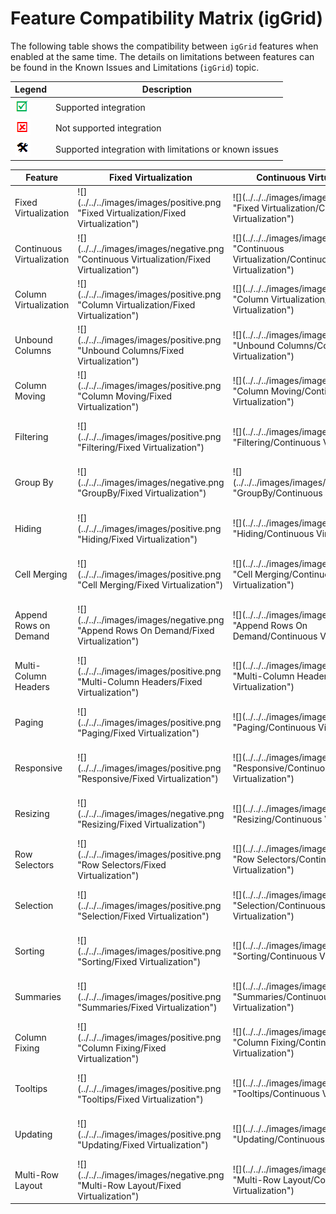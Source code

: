 ﻿<!--
|metadata|
{
    "fileName": "feature-compatibility-matrix(iggrid)",
    "controlName": ["igGrid"],
    "tags": ["Grids"]
}
|metadata|
-->
# Feature Compatibility Matrix (igGrid)


The following table shows the compatibility between `igGrid` features when enabled at the same time. The details on limitations between features can be found in the Known Issues and Limitations (`igGrid`) topic.

Legend | Description
-------|--------
![](../../../images/images/positive.png) | Supported integration
![](../../../images/images/negative.png) | Not supported integration
![](../../../images/images/plannedFix.png) | Supported integration with limitations or known issues

<div class="document-table-container">
<table class="table">
	<thead>
		<tr>
            <th>
Feature
			</th>
            <th>
Fixed Virtualization
			</th>
            <th>
Continuous Virtualization
			</th>
            <th>
Column Virtualization
			</th>
            <th>
Unbound Columns
			</th>
            <th>
Column Moving
			</th>
            <th>
Filtering
			</th>
            <th>
Group By
			</th>
            <th>
Hiding
			</th>
            <th>
Cell Merging
			</th>
            <th>
Append Rows on Demand
			</th>
            <th>
Multi-Column Headers
			</th>
            <th>
Paging
			</th>
            <th>
Responsive
			</th>
            <th>
Resizing
			</th>
            <th>
Row Selectors
			</th>
            <th>
Selection
			</th>
            <th>
Sorting
			</th>
            <th>
Summaries
			</th>
            <th>
Column Fixing
			</th>
            <th>
Tooltips
			</th>
            <th>
Updating
			</th>
            <th>
Multi-Row Layout
			</th>
        </tr>
	</thead>
	<tbody>
        <tr>
            <td class="fixed-virtualization">
Fixed Virtualization
			</td>
            <td class="fixed-virtualization fixed-virtualization">
![](../../../images/images/positive.png "Fixed Virtualization/Fixed Virtualization")
			</td>
            <td class="fixed-virtualization continuous-virtualization">
![](../../../images/images/negative.png "Fixed Virtualization/Continuous Virtualization")
			</td>
            <td class="fixed-virtualization column-virtualization">
![](../../../images/images/positive.png "Fixed Virtualization/Column Virtualization")
			</td>
            <td class="fixed-virtualization unbound-columns">
![](../../../images/images/positive.png "Fixed Virtualization/Unbound Columns")
			</td>
            <td class="fixed-virtualization column-moving">
![](../../../images/images/positive.png "Fixed Virtualization/Column Moving")
			</td>
            <td class="fixed-virtualization filtering">
![](../../../images/images/positive.png "Fixed Virtualization/Filtering")
			</td>
            <td class="fixed-virtualization groupby">
![](../../../images/images/negative.png "Fixed Virtualization/GroupBy")
			</td>
            <td class="fixed-virtualization hiding">
![](../../../images/images/positive.png "Fixed Virtualization/Hiding")
			</td>
            <td class="fixed-virtualization cell-merging">
![](../../../images/images/positive.png "Fixed Virtualization/Cell Merging")
			</td>
            <td class="fixed-virtualization append-rows-on-demand">
![](../../../images/images/negative.png "Fixed Virtualization/Append Rows On Demand")
			</td>
            <td class="fixed-virtualization multi-column-headers">
![](../../../images/images/positive.png "Fixed Virtualization/Multi-Column Headers")
			</td>
            <td class="fixed-virtualization paging">
![](../../../images/images/positive.png "Fixed Virtualization/Paging")
			</td>
            <td class="fixed-virtualization responsive">
![](../../../images/images/positive.png "Fixed Virtualization/Responsive")
			</td>
            <td class="fixed-virtualization resizing">
![](../../../images/images/negative.png "Fixed Virtualization/Resizing")
			</td>
            <td class="fixed-virtualization row-selectors">
![](../../../images/images/positive.png "Fixed Virtualization/Row-Selectors")
			</td>
            <td class="fixed-virtualization selection">
![](../../../images/images/positive.png "Fixed Virtualization/Selection")
			</td>
            <td class="fixed-virtualization sorting">
![](../../../images/images/positive.png "Fixed Virtualization/Sorting")
			</td>
            <td class="fixed-virtualization summaries">
![](../../../images/images/positive.png "Fixed Virtualization/Summaries")
			</td>
            <td class="fixed-virtualization column-fixing">
![](../../../images/images/positive.png "Fixed Virtualization/Column Fixing")
			</td>
            <td class="fixed-virtualization tooltips">
![](../../../images/images/positive.png "Fixed Virtualization/Tooltips")
			</td>
            <td class="fixed-virtualization updating">
![](../../../images/images/positive.png "Fixed Virtualization/Updating")
			</td>
            <td class="fixed-virtualization multi-row-layout">
![](../../../images/images/negative.png "Fixed Virtualization/Multi-Row Layout")
			</td>
        </tr>
        <tr>
            <td class="continuous-virtualization">
Continuous Virtualization
			</td>
            <td class="continuous-virtualization fixed-virtualization">
![](../../../images/images/negative.png "Continuous Virtualization/Fixed Virtualization")
			</td>
            <td class="continuous-virtualization continuous-virtualization">
![](../../../images/images/positive.png "Continuous Virtualization/Continuous Virtualization")
			</td>
            <td class="fixed-virtualization column-virtualization">
![](../../../images/images/negative.png "Continuous Virtualization/Column Virtualization")
			</td>
            <td class="fixed-virtualization unbound-columns">
![](../../../images/images/positive.png "Continuous Virtualization/Unbound Columns")
			</td>
            <td class="continuous-virtualization column-moving">
![](../../../images/images/positive.png "Continuous Virtualization/Column Moving")
			</td>
            <td class="continuous-virtualization filtering">
![](../../../images/images/positive.png "Continuous Virtualization/Filtering")
			</td>
            <td class="continuous-virtualization groupby">
![](../../../images/images/plannedFix.png "Continuous Virtualization/GroupBy")
			</td>
            <td class="continuous-virtualization hiding">
![](../../../images/images/positive.png "Continuous Virtualization/Hiding")
			</td>
            <td class="continuous-virtualization cell-merging">
![](../../../images/images/positive.png "Continuous Virtualization/Cell Merging")
			</td>
            <td class="continuous-virtualization append-rows-on-demand">
![](../../../images/images/negative.png "Continuous Virtualization/Append Rows On Demand")
			</td>
            <td class="continuous-virtualization multi-column-headers">
![](../../../images/images/positive.png "Continuous Virtualization/Multi-Column Headers")
			</td>
            <td class="continuous-virtualization paging">
![](../../../images/images/positive.png "Continuous Virtualization/Paging")
			</td>
            <td class="continuous-virtualization responsive">
![](../../../images/images/positive.png "Continuous Virtualization/Responsive")
			</td>
            <td class="continuous-virtualization resizing">
![](../../../images/images/positive.png "Continuous Virtualization/Resizing")
			</td>
            <td class="continuous-virtualization row-selectors">
![](../../../images/images/positive.png "Continuous Virtualization/Row-Selectors")
			</td>
            <td class="continuous-virtualization selection">
![](../../../images/images/positive.png "Continuous Virtualization/Selection")
			</td>
            <td class="continuous-virtualization sorting">
![](../../../images/images/positive.png "Continuous Virtualization/Sorting")
			</td>
            <td class="continuous-virtualization summaries">
![](../../../images/images/positive.png "Continuous Virtualization/Summaries")
			</td>
            <td class="continuous-virtualization column-fixing">
![](../../../images/images/positive.png "Continuous Virtualization/Column Fixing")
			</td>
            <td class="continuous-virtualization tooltips">
![](../../../images/images/positive.png "Continuous Virtualization/Tooltips")
			</td>
            <td class="continuous-virtualization updating">
![](../../../images/images/positive.png "Continuous Virtualization/Updating")
			</td>
            <td class="continuous-virtualization multi-row-layout">
![](../../../images/images/positive.png "Continuous Virtualization/Multi-Row Layout")
			</td>
        </tr>
        <tr>
            <td class="column-virtualization">
Column Virtualization
			</td>
            <td class="column-virtualization column-virtualization">
![](../../../images/images/positive.png "Column Virtualization/Fixed Virtualization")
			</td>
            <td class="column-virtualization continuous-virtualization">
![](../../../images/images/negative.png "Column Virtualization/Continuous Virtualization")
			</td>
            <td class="column-virtualization column-virtualization">
![](../../../images/images/positive.png "Column Virtualization/Column Virtualization")
			</td>
            <td class="column-virtualization unbound-columns">
![](../../../images/images/positive.png "Column Virtualization/Unbound Columns")
			</td>
            <td class="column-virtualization column-moving">
![](../../../images/images/positive.png "Column Virtualization/Column Moving")
			</td>
            <td class="column-virtualization filtering">
![](../../../images/images/positive.png "Column Virtualization/Filtering")
			</td>
            <td class="column-virtualization groupby">
![](../../../images/images/negative.png "Column Virtualization/GroupBy")
			</td>
            <td class="column-virtualization hiding">
![](../../../images/images/positive.png "Column Virtualization/Hiding")
			</td>
            <td class="column-virtualization cell-merging">
![](../../../images/images/positive.png "Column Virtualization/Cell Merging")
			</td>
            <td class="column-virtualization append-rows-on-demand">
![](../../../images/images/negative.png "Column Virtualization/Append Rows On Demand")
			</td>
            <td class="column-virtualization multi-column-headers">
![](../../../images/images/negative.png "Column Virtualization/Multi-Column Headers")
			</td>
            <td class="column-virtualization paging">
![](../../../images/images/positive.png "Column Virtualization/Paging")
			</td>
            <td class="column-virtualization responsive">
![](../../../images/images/positive.png "Column Virtualization/Responsive")
			</td>
            <td class="column-virtualization resizing">
![](../../../images/images/positive.png "Column Virtualization/Resizing")
			</td>
            <td class="column-virtualization row-selectors">
![](../../../images/images/positive.png "Column Virtualization/Row-Selectors")
			</td>
            <td class="column-virtualization selection">
![](../../../images/images/positive.png "Column Virtualization/Selection")
			</td>
            <td class="column-virtualization sorting">
![](../../../images/images/positive.png "Column Virtualization/Sorting")
			</td>
            <td class="column-virtualization summaries">
![](../../../images/images/positive.png "Column Virtualization/Summaries")
			</td>
            <td class="column-virtualization column-fixing">
![](../../../images/images/negative.png "Column Virtualization/Column Fixing")
			</td>
            <td class="column-virtualization tooltips">
![](../../../images/images/positive.png "Column Virtualization/Tooltips")
			</td>
            <td class="column-virtualization updating">
![](../../../images/images/positive.png "Column Virtualization/Updating")
			</td>
            <td class="column-virtualization multi-row-layout">
![](../../../images/images/negative.png "Column Virtualization/Multi-Row Layout")
			</td>
        </tr>
        <tr>
            <td class="unbound-columns">
Unbound Columns
			</td>
            <td class="unbound-columns unbound-columns">
![](../../../images/images/positive.png "Unbound Columns/Fixed Virtualization")
			</td>
            <td class="unbound-columns continuous-virtualization">
![](../../../images/images/positive.png "Unbound Columns/Continuous Virtualization")
			</td>
            <td class="unbound-columns column-virtualization">
![](../../../images/images/positive.png "Unbound Columns/Column Virtualization")
			</td>
            <td class="unbound-columns unbound-columns">
![](../../../images/images/positive.png "Unbound Columns/Unbound Columns")
			</td>
            <td class="unbound-columns column-moving">
![](../../../images/images/positive.png "Unbound Columns/Column Moving")
			</td>
            <td class="unbound-columns filtering">
![](../../../images/images/plannedFix.png "Unbound Columns/Filtering")
			</td>
            <td class="unbound-columns groupby">
![](../../../images/images/plannedFix.png "Unbound Columns/GroupBy")
			</td>
            <td class="unbound-columns hiding">
![](../../../images/images/positive.png "Unbound Columns/Hiding")
			</td>
            <td class="unbound-columns cell-merging">
![](../../../images/images/positive.png "Unbound Columns/Cell Merging")
			</td>
            <td class="unbound-columns append-rows-on-demand">
![](../../../images/images/negative.png "Unbound Columns/Append Rows On Demand")
			</td>
            <td class="unbound-columns multi-column-headers">
![](../../../images/images/positive.png "Unbound Columns/Multi-Column Headers")
			</td>
            <td class="unbound-columns paging">
![](../../../images/images/positive.png "Unbound Columns/Paging")
			</td>
            <td class="unbound-columns responsive">
![](../../../images/images/positive.png "Unbound Columns/Responsive")
			</td>
            <td class="unbound-columns resizing">
![](../../../images/images/positive.png "Unbound Columns/Resizing")
			</td>
            <td class="unbound-columns row-selectors">
![](../../../images/images/positive.png "Unbound Columns/Row-Selectors")
			</td>
            <td class="unbound-columns selection">
![](../../../images/images/positive.png "Unbound Columns/Selection")
			</td>
            <td class="unbound-columns sorting">
![](../../../images/images/plannedFix.png "Unbound Columns/Sorting")
			</td>
            <td class="unbound-columns summaries">
![](../../../images/images/positive.png "Unbound Columns/Summaries")
			</td>
            <td class="unbound-columns column-fixing">
![](../../../images/images/negative.png "Unbound Columns/Column Fixing")
			</td>
            <td class="unbound-columns tooltips">
![](../../../images/images/positive.png "Unbound Columns/Tooltips")
			</td>
            <td class="unbound-columns updating">
![](../../../images/images/positive.png "Unbound Columns/Updating")
			</td>
            <td class="unbound-columns multi-row-layout">
![](../../../images/images/positive.png "Unbound Columns/Multi-Row Layout")
			</td>
        </tr>
        <tr>
            <td class="column-moving">
Column Moving
			</td>
            <td class="column-moving fixed-virtualization">
![](../../../images/images/positive.png "Column Moving/Fixed Virtualization")
			</td>
            <td class="column-moving continuous-virtualization">
![](../../../images/images/positive.png "Column Moving/Continuous Virtualization")
			</td>
            <td class="column-moving column-virtualization">
![](../../../images/images/positive.png "Column Moving/Column Virtualization")
			</td>
            <td class="column-moving unbound-columns">
![](../../../images/images/positive.png "Column Moving/Unbound Columns")
			</td>
            <td class="column-moving column-moving">
![](../../../images/images/positive.png "Column Moving/Column Moving")
			</td>
            <td class="column-moving filtering">
![](../../../images/images/positive.png "Column Moving/Filtering")
			</td>
            <td class="column-moving groupby">
![](../../../images/images/positive.png "Column Moving/GroupBy")
			</td>
            <td class="column-moving hiding">
![](../../../images/images/positive.png "Column Moving/Hiding")
			</td>
            <td class="column-moving cell-merging">
![](../../../images/images/positive.png "Column Moving/Cell Merging")
			</td>
            <td class="column-moving append-rows-on-demand">
![](../../../images/images/positive.png "Column Moving/Append Rows On Demand")
			</td>
            <td class="column-moving multi-column-headers">
![](../../../images/images/positive.png "Column Moving/Multi-Column Headers")
			</td>
            <td class="column-moving paging">
![](../../../images/images/positive.png "Column Moving/Paging")
			</td>
            <td class="column-moving responsive">
![](../../../images/images/positive.png "Column Moving/Responsive")
			</td>
            <td class="column-moving resizing">
![](../../../images/images/positive.png "Column Moving/Resizing")
			</td>
            <td class="column-moving row-selectors">
![](../../../images/images/positive.png "Column Moving/Row Selectors")
			</td>
            <td class="column-moving selection">
![](../../../images/images/positive.png "Column Moving/Selection")
			</td>
            <td class="column-moving sorting">
![](../../../images/images/positive.png "Column Moving/Sorting")
			</td>
            <td class="column-moving summaries">
![](../../../images/images/positive.png "Column Moving/Summaries")
			</td>
            <td class="column-moving column-fixing">
![](../../../images/images/positive.png "Column Moving/Column Fixing")
			</td>
            <td class="column-moving tooltips">
![](../../../images/images/positive.png "Column Moving/Tooltips")
			</td>
            <td class="column-moving updating">
![](../../../images/images/positive.png "Column Moving/Updating")
			</td>
            <td class="column-moving multi-row-layout">
![](../../../images/images/negative.png "Column Moving/Multi-Row Layout")
			</td>
        </tr>
        <tr>
            <td class="filtering">
Filtering
			</td>
            <td class="filtering fixed-virtualization">
![](../../../images/images/positive.png "Filtering/Fixed Virtualization")
			</td>
            <td class="filtering continuous-virtualization">
![](../../../images/images/positive.png "Filtering/Continuous Virtualization")
			</td>
            <td class="filtering column-virtualization">
![](../../../images/images/positive.png "Filtering/Column Virtualization")
			</td>
            <td class="filtering unbound-columns">
![](../../../images/images/plannedFix.png "Filtering/Unbound Columns")
			</td>
            <td class="filtering column-moving">
![](../../../images/images/positive.png "Filtering/Column Moving")
			</td>
            <td class="filtering filtering">
![](../../../images/images/positive.png "Filtering/Filtering")
			</td>
            <td class="filtering groupby">
![](../../../images/images/positive.png "Filtering/GroupBy")
			</td>
            <td class="filtering hiding">
![](../../../images/images/positive.png "Filtering/Hiding")
			</td>
            <td  class="filtering cell-merging">
![](../../../images/images/positive.png "Filtering/Cell Merging")
			</td>
            <td  class="filtering append-rows-on-demand">
![](../../../images/images/positive.png "Filtering/Append Rows On Demand")
			</td>
            <td  class="filtering multi-column-headers">
![](../../../images/images/positive.png "Filtering/Multi-Column Headers")
			</td>
            <td  class="filtering paging">
![](../../../images/images/positive.png "Filtering/Paging")
			</td>
            <td  class="filtering responsive">
![](../../../images/images/positive.png "Filtering/Responsive")
			</td>
            <td  class="filtering resizing">
![](../../../images/images/positive.png "Filtering/Resizing")
			</td>
            <td  class="filtering row-selectors">
![](../../../images/images/positive.png "Filtering/Row Selectors")
			</td>
            <td  class="filtering selection">
![](../../../images/images/positive.png "Filtering/Selection")
			</td>
            <td  class="filtering sorting">
![](../../../images/images/positive.png "Filtering/Sorting")
			</td>
            <td  class="filtering summaries">
![](../../../images/images/positive.png "Filtering/Summaries")
			</td>
            <td  class="filtering column-fixing">
![](../../../images/images/positive.png "Filtering/Column Fixing")
			</td>
            <td  class="filtering tooltips">
![](../../../images/images/positive.png "Filtering/Tooltips")
			</td>
            <td  class="filtering updating">
![](../../../images/images/positive.png "Filtering/Updating")
			</td>
            <td  class="filtering multi-row-layout">
![](../../../images/images/plannedFix.png "Filtering/Multi-Row Layout")
			</td>
        </tr>
        <tr>
            <td class="groupby">
Group By
			</td>
            <td class="groupby fixed-virtualization">
![](../../../images/images/negative.png "GroupBy/Fixed Virtualization")
			</td>
            <td class="groupby continuous-virtualization">
![](../../../images/images/plannedFix.png "GroupBy/Continuous Virtualization")
			</td>
            <td class="groupby column-virtualization">
![](../../../images/images/negative.png "GroupBy/Column Virtualization")
			</td>
            <td class="groupby unbound-columns">
![](../../../images/images/plannedFix.png "GroupBy/Unbound Columns")
			</td>
            <td class="groupby column-moving">
![](../../../images/images/positive.png "GroupBy/Column Moving")
			</td>
            <td class="groupby filtering">
![](../../../images/images/positive.png "GroupBy/Filtering")
			</td>
            <td class="groupby groupby">
![](../../../images/images/positive.png "GroupBy/GroupBy")
			</td>
            <td class="groupby hiding">
![](../../../images/images/positive.png "GroupBy/Hiding")
			</td>
            <td class="groupby cell-merging">
![](../../../images/images/positive.png "GroupBy/Cell Merging")
			</td>
            <td class="groupby append-rows-on-demand">
![](../../../images/images/negative.png "GroupBy/Append Rows On Demand")
			</td>
            <td class="groupby multi-column-headers">
![](../../../images/images/positive.png "GroupBy/Multi-Column Headers")
			</td>
            <td class="groupby paging">
![](../../../images/images/positive.png "GroupBy/Paging")
			</td>
            <td class="groupby responsive">
![](../../../images/images/positive.png "GroupBy/Responsive")
			</td>
            <td class="groupby resizing">
![](../../../images/images/positive.png "GroupBy/Resizing")
			</td>
            <td class="groupby row-selectors">
![](../../../images/images/positive.png "GroupBy/Row Selectors")
			</td>
            <td class="groupby selection">
![](../../../images/images/positive.png "GroupBy/Selection")
			</td>
            <td class="groupby sorting">
![](../../../images/images/positive.png "GroupBy/Sorting")
			</td>
            <td class="groupby summaries">
![](../../../images/images/positive.png "GroupBy/Summaries")
			</td>
            <td class="groupby column-fixing">
![](../../../images/images/negative.png "GroupBy/Column Fixing")
			</td>
            <td class="groupby tooltips">
![](../../../images/images/positive.png "GroupBy/Tooltips")
			</td>
            <td class="groupby updating">
![](../../../images/images/positive.png "GroupBy/Updating")
			</td>
            <td class="groupby multi-row-layout">
![](../../../images/images/negative.png "GroupBy/Multi-Row Layout")
			</td>
        </tr>
        <tr>
            <td class="hiding">
Hiding
			</td>
            <td class="hiding fixed-virtualization">
![](../../../images/images/positive.png "Hiding/Fixed Virtualization")
			</td>
            <td class="hiding continuous-virtualization">
![](../../../images/images/positive.png "Hiding/Continuous Virtualization")
			</td>
            <td class="hiding column-virtualization">
![](../../../images/images/positive.png "Hiding/Column Virtualization")
			</td>
            <td class="hiding unbound-columns">
![](../../../images/images/positive.png "Hiding/Unbound Columns")
			</td>
            <td class="hiding column-moving">
![](../../../images/images/positive.png "Hiding/Column Moving")
			</td>
            <td class="hiding filtering">
![](../../../images/images/positive.png "Hiding/Filtering")
			</td>
            <td class="hiding groupby">
![](../../../images/images/positive.png "Hiding/GroupBy")
			</td>
            <td class="hiding hiding">
![](../../../images/images/positive.png "Hiding/Hiding")
			</td>
            <td class="hiding cell-merging">
![](../../../images/images/positive.png "Hiding/Cell Merging")
			</td>
            <td class="hiding append-rows-on-demand">
![](../../../images/images/positive.png "Hiding/Append Rows On Demand")
			</td>
            <td class="hiding multi-column-headers">
![](../../../images/images/positive.png "Hiding/Multi-Column Headers")
			</td>
            <td class="hiding paging">
![](../../../images/images/positive.png "Hiding/Paging")
			</td>
            <td class="hiding responsive">
![](../../../images/images/positive.png "Hiding/Responsive")
			</td>
            <td class="hiding resizing">
![](../../../images/images/positive.png "Hiding/Resizing")
			</td>
            <td class="hiding row-selectors">
![](../../../images/images/positive.png "Hiding/Row Selectors")
			</td>
            <td class="hiding selection">
![](../../../images/images/positive.png "Hiding/Selection")
			</td>
            <td class="hiding sorting">
![](../../../images/images/positive.png "Hiding/Sorting")
			</td>
            <td class="hiding summaries">
![](../../../images/images/positive.png "Hiding/Summaries")
			</td>
            <td class="hiding column-fixing">
![](../../../images/images/positive.png "Hiding/Column Fixing")
			</td>
            <td class="hiding tooltips">
![](../../../images/images/positive.png "Hiding/Tooltips")
			</td>
            <td class="hiding updating">
![](../../../images/images/positive.png "Hiding/Updating")
			</td>
            <td class="hiding multi-row-layout">
![](../../../images/images/negative.png "Hiding/Multi-Row Layout")
			</td>
        </tr>
        <tr>
            <td class="cell-merging">
Cell Merging
			</td>
            <td class="cell-merging fixed-virtualization">
![](../../../images/images/positive.png "Cell Merging/Fixed Virtualization")
			</td>
            <td class="cell-merging continuous-virtualization">
![](../../../images/images/positive.png "Cell Merging/Continuous Virtualization")
			</td>
            <td class="cell-merging column-virtualization">
![](../../../images/images/positive.png "Cell Merging/Column Virtualization")
			</td>
            <td class="cell-merging unbound-columns">
![](../../../images/images/positive.png "Cell Merging/Unbound Columns")
			</td>
            <td class="cell-merging column-moving">
![](../../../images/images/positive.png "Cell Merging/Column Moving")
			</td>
            <td class="cell-merging filtering">
![](../../../images/images/positive.png "Cell Merging/Filtering")
			</td>
            <td class="cell-merging groupby">
![](../../../images/images/positive.png "Cell Merging/GroupBy")
			</td>
            <td class="cell-merging hiding">
![](../../../images/images/positive.png "Cell Merging/Hiding")
			</td>
            <td class="cell-merging cell-merging">
![](../../../images/images/positive.png "Cell Merging/Cell Merging")
			</td>
            <td class="cell-merging append-rows-on-demand">
![](../../../images/images/negative.png "Cell Merging/Append Rows On Demand")
			</td>
            <td class="cell-merging multi-column-headers">
![](../../../images/images/positive.png "Cell Merging/Multi-Column Headers")
			</td>
            <td class="cell-merging paging">
![](../../../images/images/positive.png "Cell Merging/Paging")
			</td>
            <td class="cell-merging responsive">
![](../../../images/images/positive.png "Cell Merging/Responsive")
			</td>
            <td class="cell-merging resizing">
![](../../../images/images/positive.png "Cell Merging/Resizing")
			</td>
            <td class="cell-merging row-selectors">
![](../../../images/images/positive.png "Cell Merging/Row Selectors")
			</td>
            <td class="cell-merging selection">
![](../../../images/images/positive.png "Cell Merging/Selection")
			</td>
            <td class="cell-merging sorting">
![](../../../images/images/positive.png "Cell Merging/Sorting")
			</td>
            <td class="cell-merging summaries">
![](../../../images/images/positive.png "Cell Merging/Summaries")
			</td>
            <td class="cell-merging column-fixing">
![](../../../images/images/positive.png "Cell Merging/Column Fixing")
			</td>
            <td class="cell-merging tooltips">
![](../../../images/images/positive.png "Cell Merging/Tooltips")
			</td>
            <td class="cell-merging updating">
![](../../../images/images/positive.png "Cell Merging/Updating")
			</td>
            <td class="cell-merging multi-row-layout">
![](../../../images/images/negative.png "Cell Merging/Multi-Row Layout")
			</td>
        </tr>
        <tr>
            <td class="append-rows-on-demand">
Append Rows on Demand
			</td>
            <td class="append-rows-on-demand fixed-virtualization">
![](../../../images/images/negative.png "Append Rows On Demand/Fixed Virtualization")
			</td>
            <td class="append-rows-on-demand continuous-virtualization">
![](../../../images/images/negative.png "Append Rows On Demand/Continuous Virtualization")
			</td>
            <td class="append-rows-on-demand column-virtualization">
![](../../../images/images/negative.png "Append Rows On Demand/Column Virtualization")
			</td>
            <td class="append-rows-on-demand unbound-columns">
![](../../../images/images/negative.png "Append Rows On Demand/Unbound Columns")
			</td>
            <td class="append-rows-on-demand column-moving">
![](../../../images/images/positive.png "Append Rows On Demand/Column Moving")
			</td>
            <td class="append-rows-on-demand filtering">
![](../../../images/images/positive.png "Append Rows On Demand/Filtering")
			</td>
            <td class="append-rows-on-demand groupby">
![](../../../images/images/negative.png "Append Rows On Demand/GroupBy")
			</td>
            <td class="append-rows-on-demand hiding">
![](../../../images/images/positive.png "Append Rows On Demand/Hiding")
			</td>
            <td class="append-rows-on-demand cell-merging">
![](../../../images/images/negative.png "Append Rows On Demand/Cell Merging")
			</td>
            <td class="append-rows-on-demand append-rows-on-demand">
![](../../../images/images/positive.png "Append Rows On Demand/Append Rows On Demand")
			</td>
            <td class="append-rows-on-demand multi-column-headers">
![](../../../images/images/positive.png "Append Rows On Demand/Multi-Column Headers")
			</td>
            <td class="append-rows-on-demand paging">
![](../../../images/images/negative.png "Append Rows On Demand/Paging")
			</td>
            <td class="append-rows-on-demand responsive">
![](../../../images/images/positive.png "Append Rows On Demand/Responsive")
			</td>
            <td class="append-rows-on-demand resizing">
![](../../../images/images/positive.png "Append Rows On Demand/Resizing")
			</td>
            <td class="append-rows-on-demand row-selectors">
![](../../../images/images/positive.png "Append Rows On Demand/Row Selectors")
			</td>
            <td class="append-rows-on-demand selection">
![](../../../images/images/positive.png "Append Rows On Demand/Selection")
			</td>
            <td class="append-rows-on-demand sorting">
![](../../../images/images/positive.png "Append Rows On Demand/Sorting")
			</td>
            <td class="append-rows-on-demand summaries">
![](../../../images/images/positive.png "Append Rows On Demand/Summaries")
			</td>
            <td class="append-rows-on-demand column-fixing">
![](../../../images/images/positive.png "Append Rows On Demand/Column Fixing")
			</td>
            <td class="append-rows-on-demand tooltips">
![](../../../images/images/positive.png "Append Rows On Demand/Tooltips")
			</td>
            <td class="append-rows-on-demand updating">
![](../../../images/images/positive.png "Append Rows On Demand/Updating")
			</td>
            <td class="append-rows-on-demand multi-row-layout">
![](../../../images/images/negative.png "Append Rows On Demand/Multi-Row Layout")
			</td>
        </tr>
        <tr>
            <td class="multi-column-headers">
Multi-Column Headers
			</td>
            <td class="multi-column-headers fixed-virtualization">
![](../../../images/images/positive.png "Multi-Column Headers/Fixed Virtualization")
			</td>
            <td class="multi-column-headers continuous-virtualization">
![](../../../images/images/positive.png "Multi-Column Headers/Continuous Virtualization")
			</td>
            <td class="multi-column-headers column-virtualization">
![](../../../images/images/negative.png "Multi-Column Headers/Column Virtualization")
			</td>
            <td class="multi-column-headers unbound-columns">
![](../../../images/images/positive.png "Multi-Column Headers/Unbound Columns")
			</td>
            <td class="multi-column-headers column-moving">
![](../../../images/images/positive.png "Multi-Column Headers/Column Moving")
			</td>
            <td class="multi-column-headers filtering">
![](../../../images/images/positive.png "Multi-Column Headers/Filtering")
			</td>
            <td class="multi-column-headers groupby">
![](../../../images/images/positive.png "Multi-Column Headers/GroupBy")
			</td>
            <td class="multi-column-headers hiding">
![](../../../images/images/positive.png "Multi-Column Headers/Hiding")
			</td>
            <td class="multi-column-headers cell-merging">
![](../../../images/images/positive.png "Multi-Column Headers/Cell Merging")
			</td>
            <td class="multi-column-headers append-rows-on-demand">
![](../../../images/images/positive.png "Multi-Column Headers/Append Rows On Demand")
			</td>
            <td class="multi-column-headers multi-column-headers">
![](../../../images/images/positive.png "Multi-Column Headers/Multi-Column Headers")
			</td>
            <td class="multi-column-headers paging">
![](../../../images/images/positive.png "Multi-Column Headers/Paging")
			</td>
            <td class="multi-column-headers responsive">
![](../../../images/images/positive.png "Multi-Column Headers/Responsive")
			</td>
            <td class="multi-column-headers resizing">
![](../../../images/images/positive.png "Multi-Column Headers/Resizing")
			</td>
            <td class="multi-column-headers row-selectors">
![](../../../images/images/positive.png "Multi-Column Headers/Row Selectors")
			</td>
            <td class="multi-column-headers selection">
![](../../../images/images/positive.png "Multi-Column Headers/Selection")
			</td>
            <td class="multi-column-headers sorting">
![](../../../images/images/positive.png "Multi-Column Headers/Sorting")
			</td>
            <td class="multi-column-headers summaries">
![](../../../images/images/positive.png "Multi-Column Headers/Summaries")
			</td>
            <td class="multi-column-headers column-fixing">
![](../../../images/images/positive.png "Multi-Column Headers/Column Fixing")
			</td>
            <td class="multi-column-headers tooltips">
![](../../../images/images/positive.png "Multi-Column Headers/Tooltips")
			</td>
            <td class="multi-column-headers updating">
![](../../../images/images/positive.png "Multi-Column Headers/Updating")
			</td>
            <td class="multi-column-headers multi-row-layout">
![](../../../images/images/negative.png "Multi-Column Headers/Multi-Row Layout")
			</td>
        </tr>
        <tr>
            <td class="paging">
Paging
			</td>
            <td class="paging fixed-virtualization">
![](../../../images/images/positive.png "Paging/Fixed Virtualization")
			</td>
            <td class="paging continuous-virtualization">
![](../../../images/images/positive.png "Paging/Continuous Virtualization")
			</td>
            <td class="paging column-virtualization">
![](../../../images/images/positive.png "Paging/Column Virtualization")
			</td>
            <td class="paging unbound-columns">
![](../../../images/images/positive.png "Paging/Unbound Columns")
			</td>
            <td class="paging column-moving">
![](../../../images/images/positive.png "Paging/Column Moving")
			</td>
            <td class="paging filtering">
![](../../../images/images/positive.png "Paging/Filtering")
			</td>
            <td class="paging groupby">
![](../../../images/images/positive.png "Paging/GroupBy")
			</td>
            <td class="paging hiding">
![](../../../images/images/positive.png "Paging/Hiding")
			</td>
            <td class="paging cell-merging">
![](../../../images/images/positive.png "Paging/Cell Merging")
			</td>
            <td class="paging append-rows-on-demand">
![](../../../images/images/negative.png "Paging/Append Rows On Demand")
			</td>
            <td class="paging multi-column-headers">
![](../../../images/images/positive.png "Paging/Multi-Column Headers")
			</td>
            <td class="paging paging">
![](../../../images/images/positive.png "Paging/Paging")
			</td>
            <td class="paging responsive">
![](../../../images/images/positive.png "Paging/Responsive")
			</td>
            <td class="paging resizing">
![](../../../images/images/positive.png "Paging/Resizing")
			</td>
            <td class="paging row-selectors">
![](../../../images/images/positive.png "Paging/Row Selectors")
			</td>
            <td class="paging selection">
![](../../../images/images/positive.png "Paging/Selection")
			</td>
            <td class="paging sorting">
![](../../../images/images/positive.png "Paging/Sorting")
			</td>
            <td class="paging summaries">
![](../../../images/images/positive.png "Paging/Summaries")
			</td>
            <td class="paging column-fixing">
![](../../../images/images/positive.png "Paging/Column Fixing")
			</td>
            <td class="paging tooltips">
![](../../../images/images/positive.png "Paging/Tooltips")
			</td>
            <td class="paging updating">
![](../../../images/images/positive.png "Paging/Updating")
			</td>
            <td class="paging multi-row-layout">
![](../../../images/images/positive.png "Paging/Multi-Row Layout")
			</td>
        </tr>
        <tr>
            <td class="responsive">
Responsive
			</td>
            <td class="responsive fixed-virtualization">
![](../../../images/images/positive.png "Responsive/Fixed Virtualization")
			</td>
            <td class="responsive continuous-virtualization">
![](../../../images/images/positive.png "Responsive/Continuous Virtualization")
			</td>
            <td class="responsive column-virtualization">
![](../../../images/images/positive.png "Responsive/Column Virtualization")
			</td>
            <td class="responsive unbound-columns">
![](../../../images/images/positive.png "Responsive/Unbound Columns")
			</td>
            <td class="responsive column-moving">
![](../../../images/images/positive.png "Responsive/Column Moving")
			</td>
            <td class="responsive filtering">
![](../../../images/images/positive.png "Responsive/Filtering")
			</td>
            <td class="responsive groupby">
![](../../../images/images/positive.png "Responsive/GroupBy")
			</td>
            <td class="responsive hiding">
![](../../../images/images/positive.png "Responsive/Hiding")
			</td>
            <td class="responsive cell-merging">
![](../../../images/images/positive.png "Responsive/Cell Merging")
			</td>
            <td class="responsive append-rows-on-demand">
![](../../../images/images/positive.png "Responsive/Append Rows On Demand")
			</td>
            <td class="responsive multi-column-headers">
![](../../../images/images/positive.png "Responsive/Multi-Column Headers")
			</td>
            <td class="responsive paging">
![](../../../images/images/positive.png "Responsive/Paging")
			</td>
            <td class="responsive responsive">
![](../../../images/images/positive.png "Responsive/Responsive")
			</td>
            <td class="responsive resizing">
![](../../../images/images/positive.png "Responsive/Resizing")
			</td>
            <td class="responsive row-selectors">
![](../../../images/images/positive.png "Responsive/Row Selectors")
			</td>
            <td class="responsive selection">
![](../../../images/images/positive.png "Responsive/Selection")
			</td>
            <td class="responsive sorting">
![](../../../images/images/positive.png "Responsive/Sorting")
			</td>
            <td class="responsive summaries">
![](../../../images/images/positive.png "Responsive/Summaries")
			</td>
            <td class="responsive column-fixing">
![](../../../images/images/negative.png "Responsive/Column Fixing")
			</td>
            <td class="responsive tooltips">
![](../../../images/images/positive.png "Responsive/Tooltips")
			</td>
            <td class="responsive updating">
![](../../../images/images/positive.png "Responsive/Updating")
			</td>
            <td class="responsive multi-row-layout">
![](../../../images/images/negative.png "Responsive/Multi-Row Layout")
			</td>
        </tr>
        <tr>
            <td class="resizing">
Resizing
			</td>
            <td class="resizing fixed-virtualization">
![](../../../images/images/negative.png "Resizing/Fixed Virtualization")
			</td>
            <td class="resizing continuous-virtualization">
![](../../../images/images/positive.png "Resizing/Continuous Virtualization")
			</td>
            <td class="resizing column-virtualization">
![](../../../images/images/positive.png "Resizing/Column Virtualization")
			</td>
            <td class="resizing unbound-columns">
![](../../../images/images/positive.png "Resizing/Unbound Columns")
			</td>
            <td class="resizing column-moving">
![](../../../images/images/positive.png "Resizing/Column Moving")
			</td>
            <td class="resizing filtering">
![](../../../images/images/positive.png "Resizing/Filtering")
			</td>
            <td class="resizing groupby">
![](../../../images/images/positive.png "Resizing/GroupBy")
			</td>
            <td class="resizing hiding">
![](../../../images/images/positive.png "Resizing/Hiding")
			</td>
            <td class="resizing cell-merging">
![](../../../images/images/positive.png "Resizing/Cell Merging")
			</td>
            <td class="resizing append-rows-on-demand">
![](../../../images/images/positive.png "Resizing/Append Rows On Demand")
			</td>
            <td class="resizing multi-column-headers">
![](../../../images/images/positive.png "Resizing/Multi-Column Headers")
			</td>
            <td class="resizing paging">
![](../../../images/images/positive.png "Resizing/Paging")
			</td>
            <td class="resizing responsive">
![](../../../images/images/positive.png "Resizing/Responsive")
			</td>
            <td class="resizing resizing">
![](../../../images/images/positive.png "Resizing/Resizing")
			</td>
            <td class="resizing row-selectors">
![](../../../images/images/positive.png "Resizing/Row Selectors")
			</td>
            <td class="resizing selection">
![](../../../images/images/positive.png "Resizing/Selection")
			</td>
            <td class="resizing sorting">
![](../../../images/images/positive.png "Resizing/Sorting")
			</td>
            <td class="resizing summaries">
![](../../../images/images/positive.png "Resizing/Summaries")
			</td>
            <td class="resizing column-fixing">
![](../../../images/images/positive.png "Resizing/Column Fixing")
			</td>
            <td class="resizing tooltips">
![](../../../images/images/positive.png "Resizing/Tooltips")
			</td>
            <td class="resizing updating">
![](../../../images/images/positive.png "Resizing/Updating")
			</td>
            <td class="resizing multi-row-layout">
![](../../../images/images/negative.png "Resizing/Multi-Row Layout")
			</td>
        </tr>
        <tr>
            <td class="row-selectors">
Row Selectors
			</td>
            <td class="row-selectors fixed-virtualization">
![](../../../images/images/positive.png "Row Selectors/Fixed Virtualization")
			</td>
            <td class="row-selectors continuous-virtualization">
![](../../../images/images/positive.png "Row Selectors/Continuous Virtualization")
			</td>
            <td class="row-selectors column-virtualization">
![](../../../images/images/positive.png "Row Selectors/Column Virtualization")
			</td>
            <td class="row-selectors unbound-columns">
![](../../../images/images/positive.png "Row Selectors/Unbound Columns")
			</td>
            <td class="row-selectors column-moving">
![](../../../images/images/positive.png "Row Selectors/Column Moving")
			</td>
            <td class="row-selectors filtering">
![](../../../images/images/positive.png "Row Selectors/Filtering")
			</td>
            <td class="row-selectors groupby">
![](../../../images/images/positive.png "Row Selectors/GroupBy")
			</td>
            <td class="row-selectors hiding">
![](../../../images/images/positive.png "Row Selectors/Hiding")
			</td>
            <td class="row-selectors cell-merging">
![](../../../images/images/positive.png "Row Selectors/Cell Merging")
			</td>
            <td class="row-selectors append-rows-on-demand">
![](../../../images/images/positive.png "Row Selectors/Append Rows On Demand")
			</td>
            <td class="row-selectors multi-column-headers">
![](../../../images/images/positive.png "Row Selectors/Multi-Column Headers")
			</td>
            <td class="row-selectors paging">
![](../../../images/images/positive.png "Row Selectors/Paging")
			</td>
            <td class="row-selectors responsive">
![](../../../images/images/positive.png "Row Selectors/Responsive")
			</td>
            <td class="row-selectors resizing">
![](../../../images/images/positive.png "Row Selectors/Resizing")
			</td>
            <td class="row-selectors row-selectors">
![](../../../images/images/positive.png "Row Selectors/Row Selectors")
			</td>
            <td class="row-selectors selection">
![](../../../images/images/positive.png "Row Selectors/Selection")
			</td>
            <td class="row-selectors sorting">
![](../../../images/images/positive.png "Row Selectors/Sorting")
			</td>
            <td class="row-selectors summaries">
![](../../../images/images/positive.png "Row Selectors/Summaries")
			</td>
            <td class="row-selectors column-fixing">
![](../../../images/images/positive.png "Row Selectors/Column Fixing")
			</td>
            <td class="row-selectors tooltips">
![](../../../images/images/positive.png "Row Selectors/Tooltips")
			</td>
            <td class="row-selectors updating">
![](../../../images/images/positive.png "Row Selectors/Updating")
			</td>
            <td class="row-selectors multi-row-layout">
![](../../../images/images/negative.png "Row Selectors/Multi-Row Layout")
			</td>
        </tr>
        <tr>
            <td class="selection">
Selection
			</td>
            <td class="selection fixed-virtualization">
![](../../../images/images/positive.png "Selection/Fixed Virtualization")
			</td>
            <td class="selection continuous-virtualization">
![](../../../images/images/positive.png "Selection/Continuous Virtualization")
			</td>
            <td class="selection column-virtualization">
![](../../../images/images/positive.png "Selection/Column Virtualization")
			</td>
            <td class="selection unbound-columns">
![](../../../images/images/positive.png "Selection/Unbound Columns")
			</td>
            <td class="selection column-moving">
![](../../../images/images/positive.png "Selection/Column Moving")
			</td>
            <td class="selection filtering">
![](../../../images/images/positive.png "Selection/Filtering")
			</td>
            <td class="selection groupby">
![](../../../images/images/positive.png "Selection/GroupBy")
			</td>
            <td class="selection hiding">
![](../../../images/images/positive.png "Selection/Hiding")
			</td>
            <td class="selection cell-merging">
![](../../../images/images/positive.png "Selection/Cell Merging")
			</td>
            <td class="selection append-rows-on-demand">
![](../../../images/images/positive.png "Selection/Append Rows On Demand")
			</td>
            <td class="selection multi-column-headers">
![](../../../images/images/positive.png "Selection/Multi-Column Headers")
			</td>
            <td class="selection paging">
![](../../../images/images/positive.png "Selection/Paging")
			</td>
            <td class="selection responsive">
![](../../../images/images/positive.png "Selection/Responsive")
			</td>
            <td class="selection resizing">
![](../../../images/images/positive.png "Selection/Resizing")
			</td>
            <td class="selection row-selectors">
![](../../../images/images/positive.png "Selection/Row Selectors")
			</td>
            <td class="selection selection">
![](../../../images/images/positive.png "Selection/Selection")
			</td>
            <td class="selection sorting">
![](../../../images/images/positive.png "Selection/Sorting")
			</td>
            <td class="selection summaries">
![](../../../images/images/positive.png "Selection/Summaries")
			</td>
            <td class="selection column fixing">
![](../../../images/images/positive.png "Selection/Column Fixing")
			</td>
            <td class="selection tooltips">
![](../../../images/images/positive.png "Selection/Tooltips")
			</td>
            <td class="selection updating">
![](../../../images/images/positive.png "Selection/Updating")
			</td>
            <td class="selection multi-row-layout">
![](../../../images/images/negative.png "Selection/Multi-Row Layout")
			</td>
        </tr>
        <tr>
            <td class="sorting">
Sorting
			</td>
            <td class="sorting fixed-virtualization">
![](../../../images/images/positive.png "Sorting/Fixed Virtualization")
			</td>
            <td class="sorting continuous-virtualization">
![](../../../images/images/positive.png "Sorting/Continuous Virtualization")
			</td>
            <td class="sorting column-virtualization">
![](../../../images/images/positive.png "Sorting/Column Virtualization")
			</td>
            <td class="sorting unbound-columns">
![](../../../images/images/plannedFix.png "Sorting/Unbound Columns")
			</td>
            <td class="sorting column-moving">
![](../../../images/images/positive.png "Sorting/Column Moving")
			</td>
            <td class="sorting filtering">
![](../../../images/images/positive.png "Sorting/Filtering")
			</td>
            <td class="sorting groupby">
![](../../../images/images/positive.png "Sorting/GroupBy")
			</td>
            <td class="sorting hiding">
![](../../../images/images/positive.png "Sorting/Hiding")
			</td>
            <td class="sorting cell-merging">
![](../../../images/images/positive.png "Sorting/Cell Merging")
			</td>
            <td class="sorting append-rows-on-demand">
![](../../../images/images/positive.png "Sorting/Append Rows On Demand")
			</td>
            <td class="sorting multi-column-headers">
![](../../../images/images/positive.png "Sorting/Multi-Column Headers")
			</td>
            <td class="sorting paging">
![](../../../images/images/positive.png "Sorting/Paging")
			</td>
            <td class="sorting responsive">
![](../../../images/images/positive.png "Sorting/Responsive")
			</td>
            <td class="sorting resizing">
![](../../../images/images/positive.png "Sorting/Resizing")
			</td>
            <td class="sorting row-selectors">
![](../../../images/images/positive.png "Sorting/Row Selectors")
			</td>
            <td class="sorting selection">
![](../../../images/images/positive.png "Sorting/Selection")
			</td>
            <td class="sorting sorting">
![](../../../images/images/positive.png "Sorting/Sorting")
			</td>
            <td class="sorting summaries">
![](../../../images/images/positive.png "Sorting/Summaries")
			</td>
            <td class="sorting column-fixing">
![](../../../images/images/positive.png "Sorting/Column Fixing")
			</td>
            <td class="sorting tooltips">
![](../../../images/images/positive.png "Sorting/Tooltips")
			</td>
            <td class="sorting updating">
![](../../../images/images/positive.png "Sorting/Updating")
			</td>
            <td class="sorting multi-row-layout">
![](../../../images/images/positive.png "Sorting/Multi-Row Layout")
			</td>
        </tr>
        <tr>
            <td class="summaries">
Summaries
			</td>
            <td class="summaries fixed-virtualization">
![](../../../images/images/positive.png "Summaries/Fixed Virtualization")
			</td>
            <td class="summaries continuous-virtualization">
![](../../../images/images/positive.png "Summaries/Continuous Virtualization")
			</td>
            <td class="summaries column-virtualization">
![](../../../images/images/positive.png "Summaries/Column Virtualization")
			</td>
            <td class="summaries unbound-columns">
![](../../../images/images/positive.png "Summaries/Unbound Columns")
			</td>
            <td class="summaries column-moving">
![](../../../images/images/positive.png "Summaries/Column Moving")
			</td>
            <td class="summaries filtering">
![](../../../images/images/positive.png "Summaries/Filtering")
			</td>
            <td class="summaries groupby">
![](../../../images/images/positive.png "Summaries/GroupBy")
			</td>
            <td class="summaries hiding">
![](../../../images/images/positive.png "Summaries/Hiding")
			</td>
            <td class="summaries cell-merging">
![](../../../images/images/positive.png "Summaries/Cell Merging")
			</td>
            <td class="summaries append-rows-on-demand">
![](../../../images/images/positive.png "Summaries/Append Rows On Demand")
			</td>
            <td class="summaries multi-column-headers">
![](../../../images/images/positive.png "Summaries/Multi-Column Headers")
			</td>
            <td class="summaries paging">
![](../../../images/images/positive.png "Summaries/Paging")
			</td>
            <td class="summaries responsive">
![](../../../images/images/positive.png "Summaries/Responsive")
			</td>
            <td class="summaries resizing">
![](../../../images/images/positive.png "Summaries/Resizing")
			</td>
            <td class="summaries row-selectors">
![](../../../images/images/positive.png "Summaries/Row Selectors")
			</td>
            <td class="summaries selection">
![](../../../images/images/positive.png "Summaries/Selection")
			</td>
            <td class="summaries sorting">
![](../../../images/images/positive.png "Summaries/Sorting")
			</td>
            <td class="summaries summaries">
![](../../../images/images/positive.png "Summaries/Summaries")
			</td>
            <td class="summaries column-fixing">
![](../../../images/images/positive.png "Summaries/Column Fixing")
			</td>
            <td class="summaries tooltips">
![](../../../images/images/positive.png "Summaries/Tooltips")
			</td>
            <td class="summaries updating">
![](../../../images/images/positive.png "Summaries/Updating")
			</td>
            <td class="summaries multi-row-layout">
![](../../../images/images/negative.png "Summaries/Multi-Row Layout")
			</td>
        </tr>
        <tr>
            <td class="column-fixing">
Column Fixing
			</td>
            <td class="column-fixing fixed-virtualization">
![](../../../images/images/positive.png "Column Fixing/Fixed Virtualization")
			</td>
            <td class="column-fixing continuous-virtualization">
![](../../../images/images/positive.png "Column Fixing/Continuous Virtualization")
			</td>
            <td class="column-fixing column-virtualization">
![](../../../images/images/negative.png "Column Fixing/Column Virtualization")
			</td>
            <td class="column-fixing unbound-columns">
![](../../../images/images/negative.png "Column Fixing/Unbound Columns")
			</td>
            <td class="column-fixing column-moving">
![](../../../images/images/positive.png "Column Fixing/Column Moving")
			</td>
            <td class="column-fixing filtering">
![](../../../images/images/positive.png "Column Fixing/Filtering")
			</td>
            <td class="column-fixing groupby">
![](../../../images/images/negative.png "Column Fixing/GroupBy")
			</td>
            <td class="column-fixing hiding">
![](../../../images/images/positive.png "Column Fixing/Hiding")
			</td>
            <td class="column-fixing cell-merging">
![](../../../images/images/positive.png "Column Fixing/Cell Merging")
			</td>
            <td class="column-fixing append-rows-on-demand">
![](../../../images/images/positive.png "Column Fixing/Append Rows On Demand")
			</td>
            <td class="column-fixing multi-column-headers">
![](../../../images/images/positive.png "Column Fixing/Multi-Column Headers")
			</td>
            <td class="column-fixing paging">
![](../../../images/images/positive.png "Column Fixing/Paging")
			</td>
            <td class="column-fixing responsive">
![](../../../images/images/negative.png "Column Fixing/Responsive")
			</td>
            <td class="column-fixing resizing">
![](../../../images/images/positive.png "Column Fixing/Resizing")
			</td>
            <td class="column-fixing row-selectors">
![](../../../images/images/positive.png "Column Fixing/Row Selectors")
			</td>
            <td class="column-fixing selection">
![](../../../images/images/positive.png "Column Fixing/Selection")
			</td>
            <td class="column-fixing sorting">
![](../../../images/images/positive.png "Column Fixing/Sorting")
			</td>
            <td class="column-fixing summaries">
![](../../../images/images/positive.png "Column Fixing/Summaries")
			</td>
            <td class="column-fixing column-fixing">
![](../../../images/images/positive.png "Column Fixing/Column Fixing")
			</td>
            <td class="column-fixing tooltips">
![](../../../images/images/positive.png "Column Fixing/Tooltips")
			</td>
            <td class="column-fixing updating">
![](../../../images/images/positive.png "Column Fixing/Updating")
			</td>
            <td class="column-fixing multi-row-layout">
![](../../../images/images/negative.png "Column Fixing/Multi-Row Layout")
			</td>
        </tr>
        <tr>
            <td class="tooltips">
Tooltips
			</td>
            <td class="tooltips fixed-virtualization">
![](../../../images/images/positive.png "Tooltips/Fixed Virtualization")
			</td>
            <td class="tooltips continuous-virtualization">
![](../../../images/images/positive.png "Tooltips/Continuous Virtualization")
			</td>
            <td class="tooltips column-virtualization">
![](../../../images/images/positive.png "Tooltips/Column Virtualization")
			</td>
            <td class="tooltips unbound-columns">
![](../../../images/images/positive.png "Tooltips/Unbound Columns")
			</td>
            <td class="tooltips column-moving">
![](../../../images/images/positive.png "Tooltips/Column Moving")
			</td>
            <td class="tooltips filtering">
![](../../../images/images/positive.png "Tooltips/Filtering")
			</td>
            <td class="tooltips groupby">
![](../../../images/images/positive.png "Tooltips/GroupBy")
			</td>
            <td class="tooltips hiding">
![](../../../images/images/positive.png "Tooltips/Hiding")
			</td>
            <td class="tooltips cell-merging">
![](../../../images/images/positive.png "Tooltips/Cell Merging")
			</td>
            <td class="tooltips append-rows-on-demand">
![](../../../images/images/positive.png "Tooltips/Append Rows On Demand")
			</td>
            <td class="tooltips multi-column-headers">
![](../../../images/images/positive.png "Tooltips/Multi-Column Headers")
			</td>
            <td class="tooltips paging">
![](../../../images/images/positive.png "Tooltips/Paging")
			</td>
            <td class="tooltips responsive">
![](../../../images/images/positive.png "Tooltips/Responsive")
			</td>
            <td class="tooltips resizing">
![](../../../images/images/positive.png "Tooltips/Resizing")
			</td>
            <td class="tooltips row-selectors">
![](../../../images/images/positive.png "Tooltips/Row Selectors")
			</td>
            <td class="tooltips selection">
![](../../../images/images/positive.png "Tooltips/Selection")
			</td>
            <td class="tooltips sorting">
![](../../../images/images/positive.png "Tooltips/Sorting")
			</td>
            <td class="tooltips summaries">
![](../../../images/images/positive.png "Tooltips/Summaries")
			</td>
            <td class="tooltips column-fixing">
![](../../../images/images/positive.png "Tooltips/Column Fixing")
			</td>
            <td class="tooltips tooltips">
![](../../../images/images/positive.png "Tooltips/Tooltips")
			</td>
            <td class="tooltips updating">
![](../../../images/images/positive.png "Tooltips/Updating")
			</td>
            <td class="tooltips multi-row-layout">
![](../../../images/images/negative.png "Tooltips/Multi-Row Layout")
			</td>
        </tr>
        <tr>
            <td class="updating">
Updating
			</td>
            <td class="updating fixed-virtualization">
![](../../../images/images/positive.png "Updating/Fixed Virtualization")
			</td>
            <td class="updating continuous-virtualization">
![](../../../images/images/positive.png "Updating/Continuous Virtualization")
			</td>
            <td class="updating column-virtualization">
![](../../../images/images/positive.png "Updating/Column Virtualization")
			</td>
            <td class="updating unbound-columns">
![](../../../images/images/positive.png "Updating/Unbound Columns")
			</td>
            <td class="updating column-moving">
![](../../../images/images/positive.png "Updating/Column Moving")
			</td>
            <td class="updating filtering">
![](../../../images/images/positive.png "Updating/Filtering")
			</td>
            <td class="updating groupby">
![](../../../images/images/positive.png "Updating/GroupBy")
			</td>
            <td class="updating hiding">
![](../../../images/images/positive.png "Updating/Hiding")
			</td>
            <td class="updating cell-merging">
![](../../../images/images/positive.png "Updating/Cell Merging")
			</td>
            <td class="updating append-rows-on-demand">
![](../../../images/images/positive.png "Updating/Append Rows On Demand")
			</td>
            <td class="updating multi-column-headers">
![](../../../images/images/positive.png "Updating/Multi-Column Headers")
			</td>
            <td class="updating paging">
![](../../../images/images/positive.png "Updating/Paging")
			</td>
            <td class="updating responsive">
![](../../../images/images/positive.png "Updating/Responsive")
			</td>
            <td class="updating resizing">
![](../../../images/images/positive.png "Updating/Resizing")
			</td>
            <td class="updating row-selectors">
![](../../../images/images/positive.png "Updating/Row Selectors")
			</td>
            <td class="updating selection">
![](../../../images/images/positive.png "Updating/Selection")
			</td>
            <td class="updating sorting">
![](../../../images/images/positive.png "Updating/Sorting")
			</td>
            <td class="updating summaries">
![](../../../images/images/positive.png "Updating/Summaries")
			</td>
            <td class="updating column-fixing">
![](../../../images/images/positive.png "Updating/Column Fixing")
			</td>
            <td class="updating tooltips">
![](../../../images/images/positive.png "Updating/Tooltips")
			</td>
            <td class="updating updating">
![](../../../images/images/positive.png "Updating/Updating")
			</td>
            <td class="updating multi-row-layout">
![](../../../images/images/plannedFix.png "Updating/Multi-Row Layout")
			</td>
        </tr>
        <tr>
            <td class="multi-row-layout">
Multi-Row Layout
			</td>
            <td class="multi-row-layout fixed-virtualization">
![](../../../images/images/negative.png "Multi-Row Layout/Fixed Virtualization")
			</td>
            <td class="multi-row-layout continuous-virtualization">
![](../../../images/images/positive.png "Multi-Row Layout/Continuous Virtualization")
			</td>
            <td class="multi-row-layout column-virtualization">
![](../../../images/images/negative.png "Multi-Row Layout/Column Virtualization")
			</td>
            <td class="multi-row-layout unbound-columns">
![](../../../images/images/positive.png "Multi-Row Layout/Unbound Columns")
			</td>
            <td class="multi-row-layout column-moving">
![](../../../images/images/negative.png "Multi-Row Layout/Column Moving")
			</td>
            <td class="multi-row-layout filtering">
![](../../../images/images/plannedFix.png "Multi-Row Layout/Filtering")
			</td>
            <td class="multi-row-layout groupby">
![](../../../images/images/negative.png "Multi-Row Layout/GroupBy")
			</td>
            <td class="multi-row-layout hiding">
![](../../../images/images/negative.png "Multi-Row Layout/Hiding")
			</td>
            <td class="multi-row-layout cell-merging">
![](../../../images/images/negative.png "Multi-Row Layout/Cell Merging")
			</td>
            <td class="multi-row-layout append-rows-on-demand">
![](../../../images/images/negative.png "Multi-Row Layout/Append Rows On Demand")
			</td>
            <td class="multi-row-layout multi-column-headers">
![](../../../images/images/negative.png "Multi-Row Layout/Multi-Column Headers")
			</td>
            <td class="multi-row-layout paging">
![](../../../images/images/positive.png "Multi-Row Layout/Paging")
			</td>
            <td class="multi-row-layout responsive">
![](../../../images/images/negative.png "Multi-Row Layout/Responsive")
			</td>
            <td class="multi-row-layout resizing">
![](../../../images/images/negative.png "Multi-Row Layout/Resizing")
			</td>
            <td class="multi-row-layout row-selectors">
![](../../../images/images/negative.png "Multi-Row Layout/Row Selectors")
			</td>
            <td class="multi-row-layout selection">
![](../../../images/images/negative.png "Multi-Row Layout/Selection")
			</td>
            <td class="multi-row-layout sorting">
![](../../../images/images/positive.png "Multi-Row Layout/Sorting")
			</td>
            <td class="multi-row-layout summaries">
![](../../../images/images/negative.png "Multi-Row Layout/Summaries")
			</td>
            <td class="multi-row-layout column-fixing">
![](../../../images/images/negative.png "Multi-Row Layout/Column Fixing")
			</td>
            <td class="multi-row-layout tooltips">
![](../../../images/images/negative.png "Multi-Row Layout/Tooltips")
			</td>
            <td class="multi-row-layout updating">
![](../../../images/images/plannedFix.png "Multi-Row Layout/Updating")
			</td>
            <td class="multi-row-layout multi-row-layout">
![](../../../images/images/positive.png "Multi-Row Layout/Multi-Row Layout")
			</td>
        </tr>
    </tbody>
</table>
</div>
